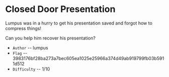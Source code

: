 # Closed Door Presentation

Lumpus was in a hurry to get his presentation saved and forgot how to compress things!

Can you help him recover his presentation?


* `Author` -- lumpus
* `Flag` -- 3983176bf28ba273a7bec605ea1025e25966a374d49ab919799fb03b5911d512
* `Difficulty` -- 1/10
